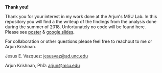 **Thank you!**

Thank you for your interest in my work done at the Arjun's MSU Lab. In this repository you will find a the writeup of the findings from the analysis done during the summer of 2018. Unfortunately no code will be found here. Please see
[poster](https://docs.google.com/presentation/d/1SLOOtNuJs5yliuWLC-HYDvnKQVGNbo91p2fFjV5v9As/edit?usp=sharing) &
[google slides](https://docs.google.com/presentation/d/1H-i0jdWjLzo9rFeOhZMYBRbixyQBH57eK0PoORDwCvY/edit?usp=sharing).

For collaboration or other questions please feel free to reachout to me or Arjun Krishnan.

Jesus E. Vazquez: jesusvaz@ad.unc.edu

Arjun Krishnan, PhD: arjun@msu.edu


